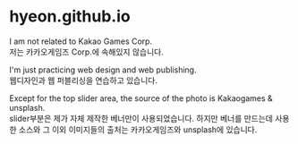# hyeon.github.io

I am not related to Kakao Games Corp.<br>
저는 카카오게임즈 Corp.에 속해있지 않습니다.

I'm just practicing web design and web publishing.<br>
웹디자인과 웹 퍼블리싱을 연습하고 있습니다.

Except for the top slider area, the source of the photo is Kakaogames & unsplash.<br>
slider부분은 제가 자체 제작한 베너만이 사용되었습니다. 하지만 베너를 만드는데 사용한 소스와 그 이외 이미지들의 출처는 카카오게임즈와 unsplash에 있습니다.
